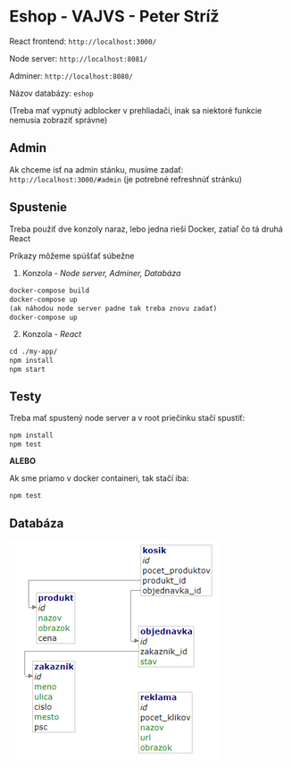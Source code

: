# Eshop - VAJVS - Peter Stríž

React frontend: ```http://localhost:3000/```

Node server:  ```http://localhost:8081/```

Adminer: ```http://localhost:8080/```

Názov databázy: ```eshop```

(Treba mať vypnutý adblocker v prehliadači, inak sa niektoré funkcie nemusia zobraziť správne)

## Admin

Ak chceme ísť na admin stánku, musíme zadať: ```http://localhost:3000/#admin``` (je potrebné refreshnúť stránku)

## Spustenie

Treba použiť dve konzoly naraz, lebo jedna rieši Docker, zatiaľ čo tá druhá React

Príkazy môžeme spúšťať súbežne

1. Konzola - *Node server, Adminer, Databáza*
```
docker-compose build
docker-compose up
(ak náhodou node server padne tak treba znovu zadať)
docker-compose up 
```
2. Konzola - *React*
```
cd ./my-app/
npm install
npm start
```

## Testy

Treba mať spustený node server a v root priečinku stačí spustiť:

```
npm install 
npm test
```

**ALEBO**

Ak sme priamo v docker containeri, tak stačí iba:
```
npm test
```


## Databáza

![Obrazok schemy](dokumentacia/schema.png)
